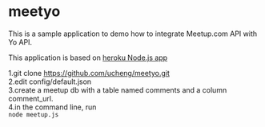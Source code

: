# meetyo

This is a sample application to demo how to integrate Meetup.com API with Yo API.

This application is based on [heroku Node.js app](https://github.com/heroku/node-js-getting-started.git)


1.git clone https://github.com/ucheng/meetyo.git  
2.edit config/default.json  
3.create a meetup db with a table named comments and a column comment_url.  
4.in the command line, run  
```node meetup.js```
